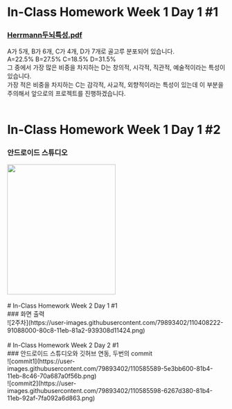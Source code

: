# In-Class Homework Week 1 Day 1 #1 <br>
### [Herrmann두뇌특성.pdf](https://github.com/HyeJin17/Weekly-1/files/6095547/Herrmann.pdf)<br>
A가 5개, B가 6개, C가 4개, D가 7개로 골고루 분포되어 있습니다.
<br> A=22.5% B=27.5% C=18.5% D=31.5%
<br>그 중에서 가장 많은 비중을 차지하는 D는 창의적, 시각적, 직관적, 예술적이라는 특성이 있습니다.
<br>가장 적은 비중을 차지하는 C는 감각적, 사교적, 외향적이라는 특성이 있는데 이 부분을 주의해서 앞으로의 프로젝트를 진행하겠습니다.
<br><br>
# In-Class Homework Week 1 Day 1 #2 <br>
### 안드로이드 스튜디오 <br>
 <img src = "![Hello](https://user-images.githubusercontent.com/79893402/110244357-b484db00-7fa1-11eb-980c-06ec91f2024f.png)" width = "250" height = "300"> 
<br><br>
# In-Class Homework Week 2 Day 1 #1 <br>
### 화면 출력 <br>
![2주차](https://user-images.githubusercontent.com/79893402/110408222-91088000-80c8-11eb-81a2-939308d11424.png)
<br><br>
# In-Class Homework Week 2 Day 2 #1 <br>
### 안드로이드 스튜디오와 깃허브 연동, 두번의 commit <br>
![commit1](https://user-images.githubusercontent.com/79893402/110585589-5e3bb600-81b4-11eb-8c46-70a687a0f56b.png)
<br>
![commit2](https://user-images.githubusercontent.com/79893402/110585598-6267d380-81b4-11eb-92af-7fa092a6d863.png)



